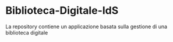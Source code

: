 # Biblioteca-Digitale-IdS
La repository contiene un applicazione basata sulla gestione di una biblioteca digitale
